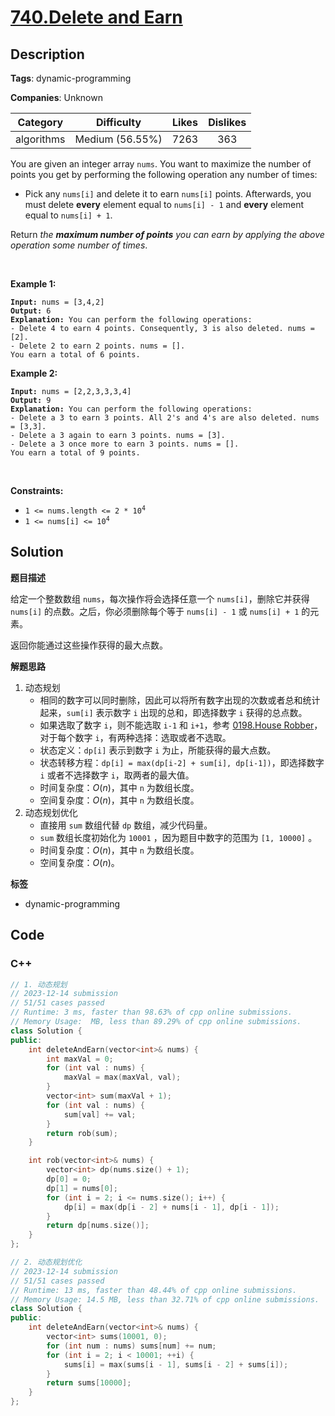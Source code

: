 # [740.Delete and Earn](https://leetcode.com/problems/delete-and-earn/description/)

## Description

**Tags**: dynamic-programming

**Companies**: Unknown

|  Category  |   Difficulty    | Likes | Dislikes |
| :--------: | :-------------: | :---: | :------: |
| algorithms | Medium (56.55%) | 7263  |   363    |

<p>You are given an integer array <code>nums</code>. You want to maximize the number of points you get by performing the following operation any number of times:</p>
<ul>
  <li>Pick any <code>nums[i]</code> and delete it to earn <code>nums[i]</code> points. Afterwards, you must delete <b>every</b> element equal to <code>nums[i] - 1</code> and <strong>every</strong> element equal to <code>nums[i] + 1</code>.</li>
</ul>
<p>Return <em>the <strong>maximum number of points</strong> you can earn by applying the above operation some number of times</em>.</p>
<p>&nbsp;</p>
<p><strong class="example">Example 1:</strong></p>
<pre><code><strong>Input:</strong> nums = [3,4,2]
<strong>Output:</strong> 6
<strong>Explanation:</strong> You can perform the following operations:
- Delete 4 to earn 4 points. Consequently, 3 is also deleted. nums = [2].
- Delete 2 to earn 2 points. nums = [].
You earn a total of 6 points.</code></pre>
<p><strong class="example">Example 2:</strong></p>
<pre><code><strong>Input:</strong> nums = [2,2,3,3,3,4]
<strong>Output:</strong> 9
<strong>Explanation:</strong> You can perform the following operations:
- Delete a 3 to earn 3 points. All 2&#39;s and 4&#39;s are also deleted. nums = [3,3].
- Delete a 3 again to earn 3 points. nums = [3].
- Delete a 3 once more to earn 3 points. nums = [].
You earn a total of 9 points.</code></pre>
<p>&nbsp;</p>
<p><strong>Constraints:</strong></p>
<ul>
  <li><code>1 &lt;= nums.length &lt;= 2 * 10<sup>4</sup></code></li>
  <li><code>1 &lt;= nums[i] &lt;= 10<sup>4</sup></code></li>
</ul>

## Solution

**题目描述**

给定一个整数数组 `nums`，每次操作将会选择任意一个 `nums[i]`，删除它并获得 `nums[i]` 的点数。之后，你必须删除每个等于 `nums[i] - 1` 或 `nums[i] + 1` 的元素。

返回你能通过这些操作获得的最大点数。

**解题思路**

1. 动态规划
   - 相同的数字可以同时删除，因此可以将所有数字出现的次数或者总和统计起来，`sum[i]` 表示数字 `i` 出现的总和，即选择数字 `i` 获得的总点数。
   - 如果选取了数字 `i`，则不能选取 `i-1` 和 `i+1`，参考 [0198.House Robber](0198.house-robber.md)，对于每个数字 `i`，有两种选择：选取或者不选取。
   - 状态定义：`dp[i]` 表示到数字 `i` 为止，所能获得的最大点数。
   - 状态转移方程：`dp[i] = max(dp[i-2] + sum[i], dp[i-1])`，即选择数字 `i` 或者不选择数字 `i`，取两者的最大值。
   - 时间复杂度：$O(n)$，其中 `n` 为数组长度。
   - 空间复杂度：$O(n)$，其中 `n` 为数组长度。
2. 动态规划优化
   - 直接用 `sum` 数组代替 `dp` 数组，减少代码量。
   - `sum` 数组长度初始化为 `10001` ，因为题目中数字的范围为 `[1, 10000]` 。
   - 时间复杂度：$O(n)$，其中 `n` 为数组长度。
   - 空间复杂度：$O(n)$。

**标签**

- dynamic-programming

<!-- code start -->
## Code

### C++

```cpp
// 1. 动态规划
// 2023-12-14 submission
// 51/51 cases passed
// Runtime: 3 ms, faster than 98.63% of cpp online submissions.
// Memory Usage:  MB, less than 89.29% of cpp online submissions.
class Solution {
public:
    int deleteAndEarn(vector<int>& nums) {
        int maxVal = 0;
        for (int val : nums) {
            maxVal = max(maxVal, val);
        }
        vector<int> sum(maxVal + 1);
        for (int val : nums) {
            sum[val] += val;
        }
        return rob(sum);
    }

    int rob(vector<int>& nums) {
        vector<int> dp(nums.size() + 1);
        dp[0] = 0;
        dp[1] = nums[0];
        for (int i = 2; i <= nums.size(); i++) {
            dp[i] = max(dp[i - 2] + nums[i - 1], dp[i - 1]);
        }
        return dp[nums.size()];
    }
};
```

```cpp
// 2. 动态规划优化
// 2023-12-14 submission
// 51/51 cases passed
// Runtime: 13 ms, faster than 48.44% of cpp online submissions.
// Memory Usage: 14.5 MB, less than 32.71% of cpp online submissions.
class Solution {
public:
    int deleteAndEarn(vector<int>& nums) {
        vector<int> sums(10001, 0);
        for (int num : nums) sums[num] += num;
        for (int i = 2; i < 10001; ++i) {
            sums[i] = max(sums[i - 1], sums[i - 2] + sums[i]);
        }
        return sums[10000];
    }
};
```

<!-- code end -->
